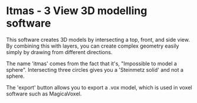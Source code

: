 # Itmas - 3 View 3D modelling software

This software creates 3D models by intersecting a top, front, and side view. By combining this with layers, you can create complex geometry easily simply by drawing from different directions.

The name 'itmas' comes from the fact that it's, "Impossible to model a sphere". Intersecting three circles gives you a 'Steinmetz solid' and not a sphere.

The 'export' button allows you to export a .vox model, which is used in voxel software such as MagicaVoxel.
